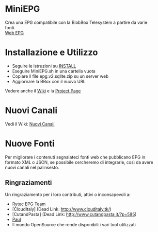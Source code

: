 # MiniEPG
Crea una EPG compatibile con la BlobBox Telesystem a partire da varie fonti.  
[Web EPG](http://www.myblobbox.com/it/epg/)

# Installazione e Utilizzo
- Seguire le istruzioni su [INSTALL](https://github.com/JCN-9000/MiniEPG/edit/master/INSTALL)
- Eseguire MiniEPG.sh in una cartella vuota
- Copiare il file epg.v2.sqlite.zip su un server web
- Aggiornare la BBox con il nuovo URL

Vedere anche il [Wiki](https://github.com/JCN-9000/MiniEPG/wiki) e la [Project Page](http://jcn-9000.github.io/MiniEPG)

# Nuovi Canali

Vedi il Wiki: [Nuovi Canali](https://github.com/JCN-9000/MiniEPG/wiki/Nuovi-Canali)

# Nuove Fonti
Per migliorare i contenuti segnalateci fonti web che pubblicano EPG in formato XML o JSON, se possibile cercheremo di integrarle, così da avere nuovi canali nel palinsesto.

## Ringraziamenti
Un ringraziamento per i loro contributi, attivi o inconsapevoli a: 
- [Rytec EPG Team](http://www.rytec.be/)
- [CloudItaly] (Dead Link: http://www.clouditaly.tk/)
- [CutandPasta] (Dead Link: http://www.cutandpasta.it/?p=585) 
- [Paul](https://github.com/pslh)
- Il mondo OpenSource che rende disponibili i vari tool utilizzati
